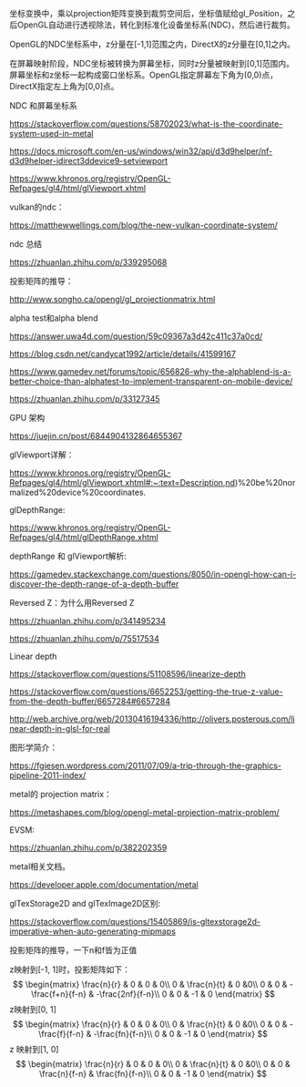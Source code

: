 坐标变换中，乘以projection矩阵变换到裁剪空间后，坐标值赋给gl_Position，之后OpenGL自动进行透视除法，转化到标准化设备坐标系(NDC)，然后进行裁剪。

OpenGL的NDC坐标系中，z分量在[-1,1]范围之内，DirectX的z分量在[0,1]之内。

在屏幕映射阶段，NDC坐标被转换为屏幕坐标，同时z分量被映射到[0,1]范围内。屏幕坐标和z坐标一起构成窗口坐标系。OpenGL指定屏幕左下角为(0,0)点，DirectX指定左上角为[0,0]点。



NDC 和屏幕坐标系

https://stackoverflow.com/questions/58702023/what-is-the-coordinate-system-used-in-metal

https://docs.microsoft.com/en-us/windows/win32/api/d3d9helper/nf-d3d9helper-idirect3ddevice9-setviewport

https://www.khronos.org/registry/OpenGL-Refpages/gl4/html/glViewport.xhtml

vulkan的ndc：

https://matthewwellings.com/blog/the-new-vulkan-coordinate-system/

ndc 总结

https://zhuanlan.zhihu.com/p/339295068



投影矩阵的推导：

http://www.songho.ca/opengl/gl_projectionmatrix.html

alpha test和alpha blend

https://answer.uwa4d.com/question/59c09367a3d42c411c37a0cd/

https://blog.csdn.net/candycat1992/article/details/41599167

https://www.gamedev.net/forums/topic/656826-why-the-alphablend-is-a-better-choice-than-alphatest-to-implement-transparent-on-mobile-device/

https://zhuanlan.zhihu.com/p/33127345

GPU 架构

https://juejin.cn/post/6844904132864655367

glViewport详解：

https://www.khronos.org/registry/OpenGL-Refpages/gl4/html/glViewport.xhtml#:~:text=Description,nd)%20be%20normalized%20device%20coordinates.

glDepthRange:

https://www.khronos.org/registry/OpenGL-Refpages/gl4/html/glDepthRange.xhtml

depthRange 和 glViewport解析:

https://gamedev.stackexchange.com/questions/8050/in-opengl-how-can-i-discover-the-depth-range-of-a-depth-buffer

Reversed Z：为什么用Reversed Z

https://zhuanlan.zhihu.com/p/341495234

https://zhuanlan.zhihu.com/p/75517534

Linear depth

https://stackoverflow.com/questions/51108596/linearize-depth

https://stackoverflow.com/questions/6652253/getting-the-true-z-value-from-the-depth-buffer/6657284#6657284

http://web.archive.org/web/20130416194336/http://olivers.posterous.com/linear-depth-in-glsl-for-real

图形学简介：

https://fgiesen.wordpress.com/2011/07/09/a-trip-through-the-graphics-pipeline-2011-index/

metal的 projection matrix：

https://metashapes.com/blog/opengl-metal-projection-matrix-problem/

EVSM:

https://zhuanlan.zhihu.com/p/382202359

metal相关文档。

https://developer.apple.com/documentation/metal



glTexStorage2D and glTexImage2D区别:

https://stackoverflow.com/questions/15405869/is-gltexstorage2d-imperative-when-auto-generating-mipmaps



投影矩阵的推导，一下n和f皆为正值

z映射到[-1, 1]时，投影矩阵如下：
$$
\begin{matrix}
\frac{n}{r} & 0 & 0 & 0\\
0 & \frac{n}{t} & 0 &0\\
0 & 0 & -\frac{f+n}{f-n} & -\frac{2nf}{f-n}\\
0 & 0 & -1 & 0
\end{matrix}
$$
z映射到[0, 1]
$$
\begin{matrix}
\frac{n}{r} & 0 & 0 & 0\\
0 & \frac{n}{t} & 0 &0\\
0 & 0 & -\frac{f}{f-n} & -\frac{fn}{f-n}\\
0 & 0 & -1 & 0
\end{matrix}
$$
z 映射到[1, 0]
$$
\begin{matrix}
\frac{n}{r} & 0 & 0 & 0\\
0 & \frac{n}{t} & 0 &0\\
0 & 0 & \frac{n}{f-n} & \frac{fn}{f-n}\\
0 & 0 & -1 & 0
\end{matrix}
$$
